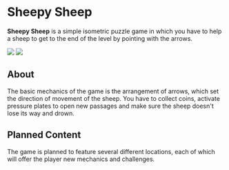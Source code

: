 # Sheepy Sheep
**Sheepy Sheep** is a simple isometric puzzle game in which you have to help a sheep to get to the end of the level by pointing with the arrows.

![](https://github.com/xMrFinlandx/SheepySheep/blob/main/Assets/Meta/SheepyAnim.gif)
![](https://github.com/xMrFinlandx/SheepySheep/blob/main/Assets/Meta/SheepyDemo.gif)

## About

The basic mechanics of the game is the arrangement of arrows, which set the direction of movement of the sheep. You have to collect coins, activate pressure plates to open new passages and make sure the sheep doesn't lose its way and drown.

## Planned Content

The game is planned to feature several different locations, each of which will offer the player new mechanics and challenges.
